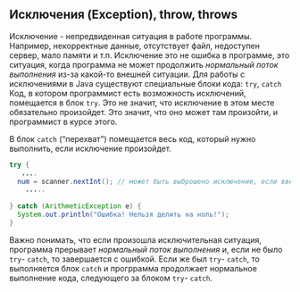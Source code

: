 ## Исключения (Exception), throw, throws
Исключение - непредвиденная ситуация в работе программы. Например, некорректные данные, отсутствует файл, недоступен сервер, мало памяти и т.п. Исключение это не ошибка в программе, это ситуация, когда программа не может продолжить *нормальный поток выполнения* из-за какой-то внешней ситуации. 
Для работы с исключениями  в Java существуют специальные блоки кода: `try`, `catch` 
Код, в котором программист есть возможность исключений, помещается в блок `try`. Это не значит, что исключение в этом месте обязательно произойдет. Это значит, что оно может там произойти, и программист в курсе этого.

В блок `catch` (“перехват”) помещается весь код, который нужно выполнить, если исключение произойдет.

```java
try {
   ....
  num = scanner.nextInt(); // может быть выброшено исключение, если введено не число
    .....    
    
} catch (ArithmeticException e) {
  System.out.println("Ошибка! Нельзя делить на ноль!");
}
```

Важно понимать, что если  произошла исключительная ситуация, программа прерывает 
*нормальный поток выполнения* и, если не было `try`- `catch`, то завершается с ошибкой. Если же был `try`- `catch`, то выполняется блок `catch` и прогррамма продолжает нормальное выполнение кода, следующего за блоком `try`- `catch`.

